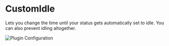 # CustomIdle

Lets you change the time until your status gets automatically set to idle. You can also prevent idling altogether.

![Plugin Configuration](https://github.com/Vendicated/Yuricord/assets/45801973/4e5259b2-18e0-42e5-b69f-efc672ce1e0b)



